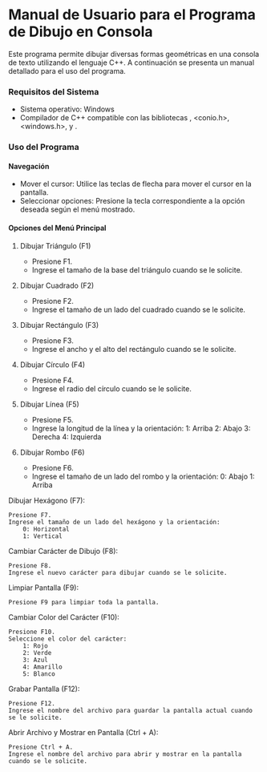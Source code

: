 # Manual de Usuario para el Programa de Dibujo en Consola
Este programa permite dibujar diversas formas geométricas en una consola de texto utilizando el lenguaje C++. A continuación se presenta un manual detallado para el uso del programa.

### Requisitos del Sistema
- Sistema operativo: Windows
- Compilador de C++ compatible con las bibliotecas <iostream>, <conio.h>, <windows.h>, <fstream> y <vector>.

### Uso del Programa

#### Navegación
- Mover el cursor: Utilice las teclas de flecha para mover el cursor en la pantalla.
- Seleccionar opciones: Presione la tecla correspondiente a la opción deseada según el menú mostrado.

#### Opciones del Menú Principal

1. Dibujar Triángulo (F1)
    - Presione F1.
    - Ingrese el tamaño de la base del triángulo cuando se le solicite.
  
2. Dibujar Cuadrado (F2)
    - Presione F2.
    - Ingrese el tamaño de un lado del cuadrado cuando se le solicite.

3. Dibujar Rectángulo (F3)
    - Presione F3.
    - Ingrese el ancho y el alto del rectángulo cuando se le solicite.
  
4. Dibujar Círculo (F4)
    - Presione F4.
    - Ingrese el radio del círculo cuando se le solicite.

5. Dibujar Línea (F5)
    - Presione F5.
    - Ingrese la longitud de la línea y la orientación:
        1: Arriba
        2: Abajo
        3: Derecha
        4: Izquierda

6. Dibujar Rombo (F6)
   - Presione F6.
   - Ingrese el tamaño de un lado del rombo y la orientación:
        0: Abajo
        1: Arriba

Dibujar Hexágono (F7):

    Presione F7.
    Ingrese el tamaño de un lado del hexágono y la orientación:
        0: Horizontal
        1: Vertical

Cambiar Carácter de Dibujo (F8):

    Presione F8.
    Ingrese el nuevo carácter para dibujar cuando se le solicite.

Limpiar Pantalla (F9):

    Presione F9 para limpiar toda la pantalla.

Cambiar Color del Carácter (F10):

    Presione F10.
    Seleccione el color del carácter:
        1: Rojo
        2: Verde
        3: Azul
        4: Amarillo
        5: Blanco

Grabar Pantalla (F12):

    Presione F12.
    Ingrese el nombre del archivo para guardar la pantalla actual cuando se le solicite.

Abrir Archivo y Mostrar en Pantalla (Ctrl + A):

    Presione Ctrl + A.
    Ingrese el nombre del archivo para abrir y mostrar en la pantalla cuando se le solicite.
